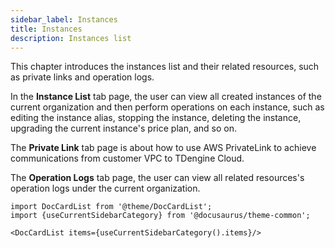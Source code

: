 ```yaml
---
sidebar_label: Instances
title: Instances
description: Instances list
---
```


This chapter introduces the instances list and their related resources, such as private links and operation logs.

In the **Instance List** tab page, the user can view all created instances of the current organization and then perform operations on each instance, such as editing the instance alias, stopping the instance, deleting the instance, upgrading the current instance's price plan, and so on.

The **Private Link** tab page is about how to use AWS PrivateLink to achieve communications from customer VPC to TDengine Cloud.

The **Operation Logs** tab page, the user can view all related resources's operation logs under the current organization.

```mdx-code-block
import DocCardList from '@theme/DocCardList';
import {useCurrentSidebarCategory} from '@docusaurus/theme-common';

<DocCardList items={useCurrentSidebarCategory().items}/>
```
